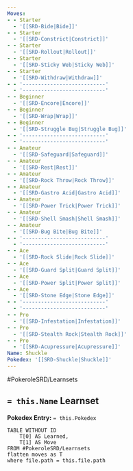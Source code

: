 ```yaml
---
Moves:
- - Starter
  - '[[SRD-Bide|Bide]]'
- - Starter
  - '[[SRD-Constrict|Constrict]]'
- - Starter
  - '[[SRD-Rollout|Rollout]]'
- - Starter
  - '[[SRD-Sticky Web|Sticky Web]]'
- - Starter
  - '[[SRD-Withdraw|Withdraw]]'
- - '---------------------------'
  - '---------------------------'
- - Beginner
  - '[[SRD-Encore|Encore]]'
- - Beginner
  - '[[SRD-Wrap|Wrap]]'
- - Beginner
  - '[[SRD-Struggle Bug|Struggle Bug]]'
- - '---------------------------'
  - '---------------------------'
- - Amateur
  - '[[SRD-Safeguard|Safeguard]]'
- - Amateur
  - '[[SRD-Rest|Rest]]'
- - Amateur
  - '[[SRD-Rock Throw|Rock Throw]]'
- - Amateur
  - '[[SRD-Gastro Acid|Gastro Acid]]'
- - Amateur
  - '[[SRD-Power Trick|Power Trick]]'
- - Amateur
  - '[[SRD-Shell Smash|Shell Smash]]'
- - Amateur
  - '[[SRD-Bug Bite|Bug Bite]]'
- - '---------------------------'
  - '---------------------------'
- - Ace
  - '[[SRD-Rock Slide|Rock Slide]]'
- - Ace
  - '[[SRD-Guard Split|Guard Split]]'
- - Ace
  - '[[SRD-Power Split|Power Split]]'
- - Ace
  - '[[SRD-Stone Edge|Stone Edge]]'
- - '---------------------------'
  - '---------------------------'
- - Pro
  - '[[SRD-Infestation|Infestation]]'
- - Pro
  - '[[SRD-Stealth Rock|Stealth Rock]]'
- - Pro
  - '[[SRD-Acupressure|Acupressure]]'
Name: Shuckle
Pokedex: '[[SRD-Shuckle|Shuckle]]'
---
```


#PokeroleSRD/Learnsets

## `= this.Name` Learnset

**Pokedex Entry:** `= this.Pokedex`

```dataview
TABLE WITHOUT ID
    T[0] AS Learned,
    T[1] AS Move
FROM #PokeroleSRD/Learnsets
flatten moves as T
where file.path = this.file.path
```
